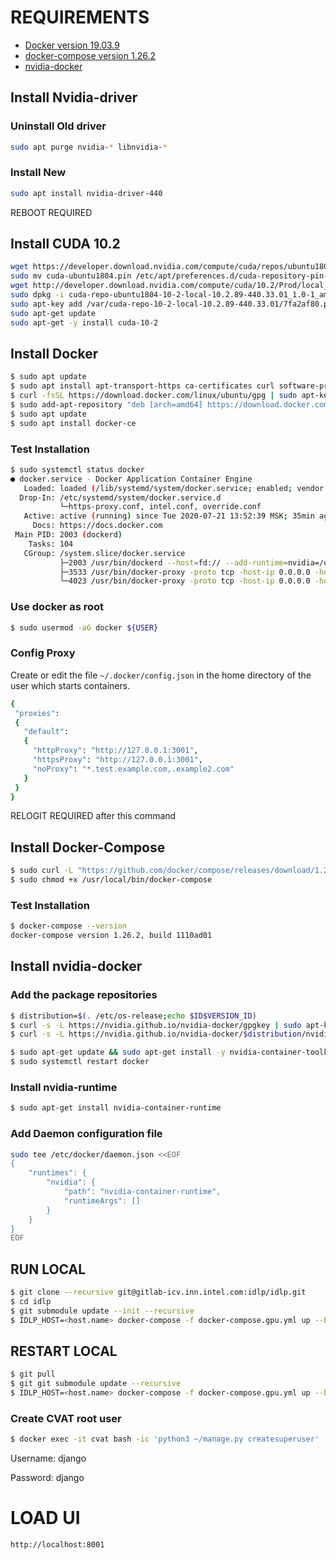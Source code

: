 # REQUIREMENTS

- [Docker version 19.03.9](https://docs.docker.com/engine/install/ubuntu/)
- [docker-compose version 1.26.2](https://docs.docker.com/compose/install/)
- [nvidia-docker](https://github.com/NVIDIA/nvidia-docker)

## Install Nvidia-driver

### Uninstall Old driver
```sh
sudo apt purge nvidia-* libnvidia-*
```

### Install New
```sh
sudo apt install nvidia-driver-440
```
REBOOT REQUIRED

## Install CUDA 10.2
```sh 
wget https://developer.download.nvidia.com/compute/cuda/repos/ubuntu1804/x86_64/cuda-ubuntu1804.pin
sudo mv cuda-ubuntu1804.pin /etc/apt/preferences.d/cuda-repository-pin-600
wget http://developer.download.nvidia.com/compute/cuda/10.2/Prod/local_installers/cuda-repo-ubuntu1804-10-2-local-10.2.89-440.33.01_1.0-1_amd64.deb
sudo dpkg -i cuda-repo-ubuntu1804-10-2-local-10.2.89-440.33.01_1.0-1_amd64.deb
sudo apt-key add /var/cuda-repo-10-2-local-10.2.89-440.33.01/7fa2af80.pub
sudo apt-get update
sudo apt-get -y install cuda-10-2
```

## Install Docker 
```sh
$ sudo apt update
$ sudo apt install apt-transport-https ca-certificates curl software-properties-common
$ curl -fsSL https://download.docker.com/linux/ubuntu/gpg | sudo apt-key add -
$ sudo add-apt-repository "deb [arch=amd64] https://download.docker.com/linux/ubuntu bionic stable"
$ sudo apt update
$ sudo apt install docker-ce
```
### Test Installation
```sh
$ sudo systemctl status docker
● docker.service - Docker Application Container Engine
   Loaded: loaded (/lib/systemd/system/docker.service; enabled; vendor preset: enabled)
  Drop-In: /etc/systemd/system/docker.service.d
           └─https-proxy.conf, intel.conf, override.conf
   Active: active (running) since Tue 2020-07-21 13:52:39 MSK; 35min ago
     Docs: https://docs.docker.com
 Main PID: 2003 (dockerd)
    Tasks: 104
   CGroup: /system.slice/docker.service
           ├─2003 /usr/bin/dockerd --host=fd:// --add-runtime=nvidia=/usr/bin/nvidia-container-runtime-hook
           ├─3533 /usr/bin/docker-proxy -proto tcp -host-ip 0.0.0.0 -host-port 8080 -container-ip 172.21.0.4 -container-port 80
           └─4023 /usr/bin/docker-proxy -proto tcp -host-ip 0.0.0.0 -host-port 8888 -container-ip 172.20.0.6 -container-port 8888
```
### Use docker as root
```sh
$ sudo usermod -aG docker ${USER}
```

### Config Proxy
Create or edit the file `~/.docker/config.json` in the home directory of the user which starts containers.
```sh
{
 "proxies":
 {
   "default":
   {
     "httpProxy": "http://127.0.0.1:3001",
     "httpsProxy": "http://127.0.0.1:3001",
     "noProxy": "*.test.example.com,.example2.com"
   }
 }
}
```

RELOGIT REQUIRED after this command

## Install Docker-Compose
```sh
$ sudo curl -L "https://github.com/docker/compose/releases/download/1.26.2/docker-compose-$(uname -s)-$(uname -m)" -o /usr/local/bin/docker-compose
$ sudo chmod +x /usr/local/bin/docker-compose
```
### Test Installation
```sh
$ docker-compose --version
docker-compose version 1.26.2, build 1110ad01
```

## Install nvidia-docker
### Add the package repositories
```sh
$ distribution=$(. /etc/os-release;echo $ID$VERSION_ID)
$ curl -s -L https://nvidia.github.io/nvidia-docker/gpgkey | sudo apt-key add -
$ curl -s -L https://nvidia.github.io/nvidia-docker/$distribution/nvidia-docker.list | sudo tee /etc/apt/sources.list.d/nvidia-docker.list

$ sudo apt-get update && sudo apt-get install -y nvidia-container-toolkit
$ sudo systemctl restart docker
```
### Install nvidia-runtime
```sh
$ sudo apt-get install nvidia-container-runtime
```

### Add Daemon configuration file
```bash
sudo tee /etc/docker/daemon.json <<EOF
{
    "runtimes": {
        "nvidia": {
            "path": "nvidia-container-runtime",
            "runtimeArgs": []
        }
    }
}
EOF
```

## RUN LOCAL
```sh
$ git clone --recursive git@gitlab-icv.inn.intel.com:idlp/idlp.git
$ cd idlp
$ git submodule update --init --recursive
$ IDLP_HOST=<host.name> docker-compose -f docker-compose.gpu.yml up --build -d
```

## RESTART LOCAL
```sh
$ git pull
$ git git submodule update --recursive
$ IDLP_HOST=<host.name> docker-compose -f docker-compose.gpu.yml up --build -d
```

### Create CVAT root user
```sh
$ docker exec -it cvat bash -ic 'python3 ~/manage.py createsuperuser'
```
Username: django

Password: django

# LOAD UI

`http://localhost:8001`
